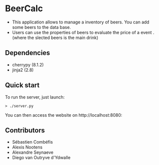 # BeerCalc

- This application  allows to manage a inventory of beers. You can add some beers to the data base. 
- Users can use the properties of beers to evaluate the price of a event . 
  (where the slected beers is the main drink) 


## Dependencies

- cherrypy (8.1.2)
- jinja2 (2.8)


## Quick start

To run the server, just launch:

    > ./server.py

You can then access the website on http://localhost:8080:



## Contributors

- Sébastien Combéfis
- Alexis Nootens
- Alexandre Seynaeve
- Diego van Outryve d'Ydwalle
